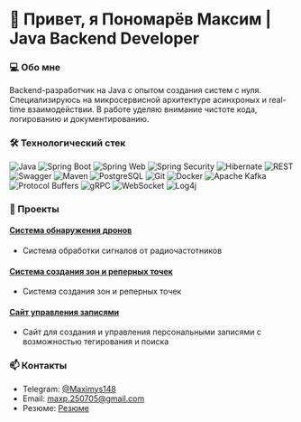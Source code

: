 # 👋 Привет, я Пономарёв Максим | Java Backend Developer

### 💻 Обо мне
Backend-разработчик на Java с опытом создания систем с нуля. Специализируюсь на микросервисной архитектуре асинхроных и real-time взаимодействии. В работе уделяю внимание чистоте кода, логированию и документированию.

### 🛠️ Технологический стек
![Java](https://img.shields.io/badge/Java-ED8B00?style=for-the-badge&logo=openjdk&logoColor=white)
![Spring Boot](https://img.shields.io/badge/Spring_Boot-6DB33F?style=for-the-badge&logo=springboot&logoColor=white)
![Spring Web](https://img.shields.io/badge/Spring_Web-6DB33F?style=for-the-badge&logo=spring&logoColor=white)
![Spring Security](https://img.shields.io/badge/Spring_Security-6DB33F?style=for-the-badge&logo=springsecurity&logoColor=white) 
![Hibernate](https://img.shields.io/badge/Hibernate-59666C?style=for-the-badge&logo=hibernate&logoColor=white)
![REST](https://img.shields.io/badge/REST-FF6C37?style=for-the-badge&logo=rest&logoColor=white)
![Swagger](https://img.shields.io/badge/Swagger-85EA2D?style=for-the-badge&logo=swagger&logoColor=black)
![Maven](https://img.shields.io/badge/Maven-C71A36?style=for-the-badge&logo=apachemaven&logoColor=white)
![PostgreSQL](https://img.shields.io/badge/PostgreSQL-4169E1?style=for-the-badge&logo=postgresql&logoColor=white)
![Git](https://img.shields.io/badge/Git-F05032?style=for-the-badge&logo=git&logoColor=white)
![Docker](https://img.shields.io/badge/Docker-2496ED?style=for-the-badge&logo=docker&logoColor=white)
![Apache Kafka](https://img.shields.io/badge/Apache_Kafka-231F20?style=for-the-badge&logo=apachekafka&logoColor=white)
![Protocol Buffers](https://img.shields.io/badge/Protocol_Buffers-3178C6?style=for-the-badge&logo=protobuf&logoColor=white)
![gRPC](https://img.shields.io/badge/gRPC-4285F4?style=for-the-badge&logo=google&logoColor=white)
![WebSocket](https://img.shields.io/badge/WebSocket-010101?style=for-the-badge&logo=websocket&logoColor=white)
![Log4j](https://img.shields.io/badge/Log4j-1F1F1F?style=for-the-badge&logo=apache&logoColor=white)

### 📝 Проекты
#### [Система обнаружения дронов](https://github.com/Maximys148/ListenerDetector)
- Система обработки сигналов от радиочастотников
#### [Система создания зон и реперных точек](https://github.com/Maximys148/Zone-Manager)
- Система создания зон и реперных точек
#### [Сайт управления записями](https://github.com/Maximys148/Diary)
- Сайт для создания и управления персональными записями с возможностью тегирования и поиска
### 📫 Контакты
- Telegram: [@Maximys148](https://t.me/Maximys148)
- Email: maxp.250705@gmail.com
- Резюме: [Резюме](https://irbit.hh.ru/resume/e100b2caff0e6205c70039ed1f784a575a6b51)
